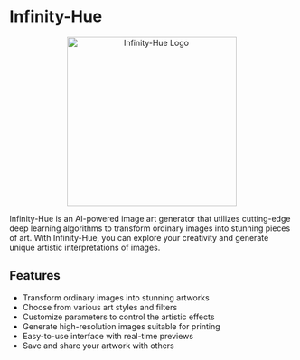 # Infinity-Hue

<p align="center">
  <img src="https://infinityhue.heliohost.us/assets/logo.png" alt="Infinity-Hue Logo" width="300" height="300">
</p>

Infinity-Hue is an AI-powered image art generator that utilizes cutting-edge deep learning algorithms to transform ordinary images into stunning pieces of art. With Infinity-Hue, you can explore your creativity and generate unique artistic interpretations of images.

## Features

- Transform ordinary images into stunning artworks
- Choose from various art styles and filters
- Customize parameters to control the artistic effects
- Generate high-resolution images suitable for printing
- Easy-to-use interface with real-time previews
- Save and share your artwork with others
